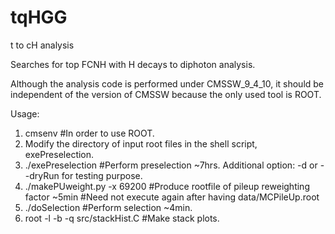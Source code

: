 # tqHGG
t to cH analysis

Searches for top FCNH with H decays to diphoton analysis.

Although the analysis code is performed under CMSSW_9_4_10,
it should be independent of the version of CMSSW because the only used tool is ROOT.

Usage:
1. cmsenv #In order to use ROOT. 
2. Modify the directory of input root files in the shell script, exePreselection.
3. ./exePreselection #Perform preselection ~7hrs. Additional option: -d or --dryRun for testing purpose. 
4. ./makePUweight.py -x 69200 #Produce rootfile of pileup reweighting factor ~5min #Need not execute again after having data/MCPileUp.root
5. ./doSelection #Perform selection ~4min.
6. root -l -b -q src/stackHist.C #Make stack plots.
